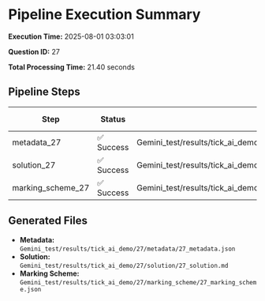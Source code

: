 # Pipeline Execution Summary

**Execution Time:** 2025-08-01 03:03:01

**Question ID:** 27

**Total Processing Time:** 21.40 seconds

## Pipeline Steps

| Step | Status | Output File | Time (s) |
|------|--------|-------------|----------|
| metadata_27 | ✅ Success | Gemini_test/results/tick_ai_demo/27/metadata/27_metadata.json | 4.94 |
| solution_27 | ✅ Success | Gemini_test/results/tick_ai_demo/27/solution/27_solution.md | 9.34 |
| marking_scheme_27 | ✅ Success | Gemini_test/results/tick_ai_demo/27/marking_scheme/27_marking_scheme.json | 7.10 |

## Generated Files

- **Metadata:** `Gemini_test/results/tick_ai_demo/27/metadata/27_metadata.json`
- **Solution:** `Gemini_test/results/tick_ai_demo/27/solution/27_solution.md`
- **Marking Scheme:** `Gemini_test/results/tick_ai_demo/27/marking_scheme/27_marking_scheme.json`

